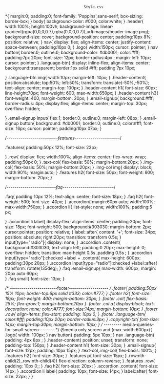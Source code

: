                                         Style.css
                                        

*{
    margin:0;
    padding:0;
    font-family: 'Poppins',sans-serif;
    box-sizing: border-box;
}
body{
background-color: #000;
color:white;
}
.header{
    width:100%;
    height:100vh;
    background-image: linear-gradient(rgba(0,0,0,0.7),rgba(0,0,0,0.7)),url(images/header-image.png);
    background-size: cover;
    background-position: center;
    padding:10px 8%;
    position: relative;
}
nav{
    display: flex;
    align-items: center;
    justify-content: space-between;
    padding:10px 0;
}
.logo{
width:150px;
cursor: pointer;
}
nav button{
    border:0;
    outline:0;
    background-color: #db0001;
    color:#fff;
    padding:7px 20px;
    font-size: 12px;
    border-radius:4px ;
    margin-left: 10px;
    cursor: pointer;
}
.language-btn{
    display: inline-flex;
    align-items: center;
    background:transparent;
    border:1px solid #fff;
    padding:7px 10px;

}
.language-btn img{
    width:10px;
    margin-left: 10px;
}
.header-content{
    position:absolute;
    top:50%;
    left:50%;
    transform: translate(-50%,-50%);
    text-align: center;
    margin-top: 100px; 
}
.header-content h1{
    font-size: 60px;
    line-height:70px;
    font-weight: 600;
    max-width:650px;
}
.header-content h3{
    font-weight: 400;
    margin-bottom: 20px;
}
.email-signup{
    background:#fff;
    border-radius: 4px;
    display:flex;
    align-items: center;
    margin-top: 30px;
    overflow: hidden;
    
}
.email-signup input{
    flex:1;
    border:0;
    outline:0;
    margin-left: 08px;
}
.email-signup button{
    background: #db0001;
    border:0;
    outline:0;
    color:#fff;
    font-size: 16px;
    cursor: pointer;
    padding:10px 07px;
}

/*--------------------------features-----------------------*/

.features{
    padding:50px 12%;
    font-size: 22px;

}
.row{
    display: flex;
    width:100%;
    align-items: center;
    flex-wrap: wrap;
    padding:50px 0;
}
.text-col{
    flex-basis: 50%;
    margin-bottom:20px;
}
.img-col{
    flex-basis: 50%;
    margin-bottom:20px;
}
.img-col img{
    display: block;
    width:90%;
    margin:auto;
}
.features h2{
    font-size: 50px;
    font-weight: 600;
    margin-bottom: 20px;
}

/*-------------------------faq--------------------------*/

.faq{
    padding:10px 12%;
    text-align: center;
    font-size: 18px;
}
.faq h2{
    font-weight: 500;
    font-size: 40px;
}
.accordion{
    margin:60px auto;
    width:100%;
    max-width:750px;
}
.accordion li{
    list-style: none;
    width:100%;
    padding:5 px;

}
.accordion li label{
    display:flex;
    align-items: center;
    padding:20px;
    font-size: 18px;
    font-weight: 500;
    background:#303030;
    margin-bottom: 2px;
    cursor:pointer;
    position: relative;
}
label::after{
    content: '+';
    font-size: 34px;
    position: absolute;
    right:20px;
    transition: transform 0.5s;
}
input[type="radio"]{
    display: none;
}
.accordion .content{
    background:#303030;
    text-align: left;
    padding:0 20px;
    max-height: 0;
    overflow: hidden;
    transition: max-height 0.5s ,padding 0.5s ;
}
.accordion input[type="radio"]:checked +label + .content{
    max-height: 600px;
    padding:30px 20px;
}
.accordion input[type="radio"]:checked +label::after{
    transform: rotate(135deg);
}
.faq .email-signup{
    max-width: 600px;
    margin: 20px auto 60px;  
}
.faq small{
    font-size: 13px;
}

/* ------------------------footer-------------------- */
.footer{
    padding:50px 15% 10px;
    border-top:6px solid #333;
    color:#777;
}
.footer h2{
    font-size: 18px;
    font-weight: 400;
    margin-bottom: 30px;
}
.footer .col{
    flex-basis: 25%;
    flex-grow:1;
    margin-bottom:20px
}
.footer .col a{
    display:block;
    text-decoration: none;
    color:#777;
    font-size:14px;
    margin-bottom: 10px;
}
.footer .row{
    align-items: flex-start;
    padding: 10px 0;
}
.footer .language-btn{
    color:#fff;
    padding:10px 20px;
    border-radius:3px;
}
.copyright-txt{
    font-size: 14px;
    margin-top:30px;
    margin-bottom: 10px;
}
/* --------- media-queries-for-small-screen-------- */
@media only screen and (max-width:600px){
 .logo{
    width: 100px;
 }
 nav button{
    padding: 5px 10px;
 }
 nav .language-btn{
    padding: 4px 8px ;
 }
 .header-content{
    position: unset;
    transform: none;
    padding-top: 150px;
 }
 .header-content h1{
    font-size: 30px; 
 }
 .email-signup{
    font-size: 12px;
    padding: 10px 15px;
 }
 .text-col,.img-col{
    flex-basis: 100%;
 }
 .features h2{
    font-size: 30px;
 }
 .features p{
    font-size: 15px;
 }
 .row:nth-child(2),.row:nth-child(4){
flex-direction: column-reverse;
 }
 .features .row{
    padding: 10px 0;;
 }
 .faq h2{
    font-size: 20px;
 }
 .accordion .content{
    font-size: 14px;
 }
 .accordion li label{
    padding: 10px;
    font-size: 14px;
 }
 label::after{
    font-size: 22px;
 }
}
    
